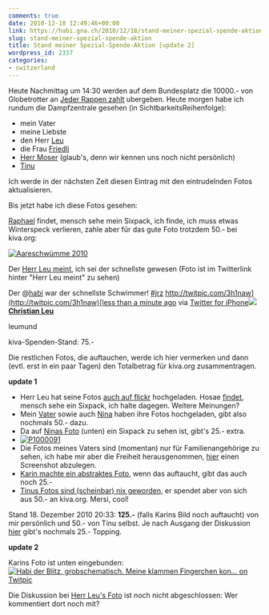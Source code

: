 ```yaml
---
comments: true
date: 2010-12-18 12:49:46+00:00
link: https://habi.gna.ch/2010/12/18/stand-meiner-spezial-spende-aktion/
slug: stand-meiner-spezial-spende-aktion
title: Stand meiner Spezial-Spende-Aktion [update 2]
wordpress_id: 2337
categories:
- switzerland
---
```


Heute Nachmittag um 14:30 werden auf dem Bundesplatz die 10000.- von Globetrotter an [Jeder Rappen zahlt](http://www.jrz.ch/www/de/drs3/jeder-rappen-zaehlt.html) ubergeben. Heute morgen habe ich rundum die Dampfzentrale gesehen (in SichtbarkeitsReihenfolge):

* mein Vater
* meine Liebste
* den Herr [Leu](https://leumund.ch/)
* die Frau [Friedli](http://www.karinfriedli.ch/)
* [Herr Moser](https://twitter.com/raphaelmoser) (glaub's, denn wir kennen uns noch nicht persönlich)
* [Tinu](http://tinus-welt.blogspot.com/)

Ich werde in der nächsten Zeit diesen Eintrag mit den eintrudelnden Fotos aktualisieren.

Bis jetzt habe ich diese Fotos gesehen:

[Raphael](https://www.flickr.com/photos/raphael_moser/5270407439/) findet, mensch sehe mein Sixpack, ich finde, ich muss etwas Winterspeck verlieren, zahle aber für das gute Foto trotzdem 50.- bei kiva.org:

[![Aareschwümme 2010](https://static.flickr.com/5207/5270407439_08e708368c.jpg)](https://www.flickr.com/photos/raphael_moser/5270407439/)  

Der [Herr Leu meint](https://twitter.com/#!/leumund/statuses/16079739462615040), ich sei der schnellste gewesen (Foto ist im Twitterlink hinter "Herr Leu meint" zu sehen) 

Der @[habi](https://twitter.com/habi) war der schnellste Schwimmer! [#jrz](https://twitter.com/search?q=%23jrz)  [http://twitpic.com/3h1naw](http://twitpic.com/3h1naw)[less than a minute ago](https://twitter.com/leumund/statuses/16079739462615040) via [Twitter for iPhone](https://twitter.com/)[![](http://a3.twimg.com/profile_images/1174075451/avatar_2010_leu_new_normal.jpg)](https://twitter.com/leumund)**[Christian Leu](https://twitter.com/leumund)**

leumund

kiva-Spenden-Stand: 75.-

Die restlichen Fotos, die auftauchen, werde ich hier vermerken und dann (evtl. erst in ein paar Tagen) den Totalbetrag für kiva.org zusammentragen.

**update 1**

- Herr Leu hat seine Fotos [auch auf flickr](https://www.flickr.com/photos/leumund/people/habi/) hochgeladen. Hosae [findet](https://www.flickr.com/photos/leumund/5271097890/comment72157625623317342/), mensch sehe ein Sixpack, ich halte dagegen. Weitere Meinungen?
- Mein [Vater](https://www.flickr.com/photos/habiold/tags/jrz/) sowie auch [Nina](https://www.flickr.com/photos/ninahostettler/tags/jrz/) haben ihre Fotos hochgeladen, gibt also nochmals 50.- dazu.
- Da auf [Ninas Foto](https://www.flickr.com/photos/ninahostettler/5271385089/) (unten) ein Sixpack zu sehen ist, gibt's 25.- extra.
- [![P1000091](https://static.flickr.com/5163/5271385089_a8ec95c1e5.jpg)](https://www.flickr.com/photos/ninahostettler/5271385089/)
- Die Fotos meines Vaters sind (momentan) nur für Familienangehörige zu sehen, ich habe mir aber die Freiheit herausgenommen, [hier](http://cl.ly/3glh) einen Screenshot abzulegen.
- [Karin machte ein abstraktes Foto](https://habi.gna.ch/2010/12/18/stand-meiner-spezial-spende-aktion/#comment-14268), wenn das auftaucht, gibt das auch noch 25.-
- [Tinus Fotos sind (scheinbar) nix geworden](https://habi.gna.ch/2010/12/18/stand-meiner-spezial-spende-aktion/#comment-14279), er spendet aber von sich aus 50.- an kiva.org. Mersi, cool!

Stand 18. Dezember 2010 20:33: **125.-** (falls Karins Bild noch auftaucht) von mir persönlich und 50.- von Tinu selbst. Je nach Ausgang der Diskussion [hier](https://www.flickr.com/photos/leumund/5271097890/) gibt's nochmals 25.- Topping.

**update 2**


Karins Foto ist unten eingebunden:
[![Habi der Blitz, grobschematisch. Meine klammen Fingerchen kon... on Twitpic](http://twitpic.com/show/thumb/3i67yp.jpg)](http://twitpic.com/3i67yp)

Die Diskussion bei [Herr Leu's Foto](http://flic.kr/p/92MKL7) ist noch nicht abgeschlossen: Wer kommentiert dort noch mit?

